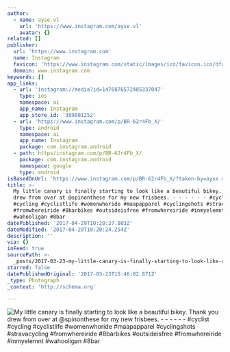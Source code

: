 ```yaml
---
author:
  - name: ayse.vl
    url: 'https://www.instagram.com/ayse.vl'
    avatar: {}
related: []
publisher:
  url: 'https://www.instagram.com'
  name: Instagram
  favicon: 'https://www.instagram.com/static/images/ico/favicon.ico/dfa85bb1fd63.ico'
  domain: www.instagram.com
keywords: []
app_links:
  - url: 'instagram://media?id=1476876572485337047'
    type: ios
    namespace: ai
    app_name: Instagram
    app_store_id: '389801252'
  - url: 'https://www.instagram.com/p/BR-62r4Fb_X/'
    type: android
    namespace: ai
    app_name: Instagram
    package: com.instagram.android
  - path: https/instagram.com/p/BR-62r4Fb_X/
    package: com.instagram.android
    namespace: google
    type: android
isBasedOnUrl: 'https://www.instagram.com/p/BR-62r4Fb_X/?taken-by=ayse.vl'
title: >-
  My little canary is finally starting to look like a beautiful bikey. Thank you
  drew from over at @spinonthese for my new frisbees. - - - - - - #cyclist
  #cycling #cyclistlife #womenwhoride #maapapparel #cyclingshots #stravacycling
  #fromwhereiride #8barbikes #outsideisfree #fromwhereiride #inmyelemnt
  #wahooligan #8bar
datePublished: '2017-04-29T10:20:27.803Z'
dateModified: '2017-04-29T10:20:24.254Z'
description: ''
via: {}
inFeed: true
sourcePath: >-
  _posts/2017-03-23-my-little-canary-is-finally-starting-to-look-like-a-beautifu.md
starred: false
datePublishedOriginal: '2017-03-23T15:46:02.871Z'
_type: Photograph
_context: 'http://schema.org'

---
```

![My little canary is finally starting to look like a beautiful bikey. Thank you drew from over at @spinonthese for my new frisbees. - - - - - - #cyclist #cycling #cyclistlife #womenwhoride #maapapparel #cyclingshots #stravacycling #fromwhereiride #8barbikes #outsideisfree #fromwhereiride #inmyelemnt #wahooligan #8bar](https://scontent.cdninstagram.com/t51.2885-15/s640x640/sh0.08/e35/17493880_790747061081684_2929657618496487424_n.jpg)